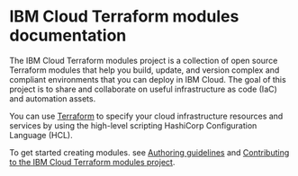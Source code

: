# IBM Cloud Terraform modules documentation

The IBM Cloud Terraform modules project is a collection of open source Terraform modules that help you build, update, and version complex and compliant environments that you can deploy in IBM Cloud. The goal of this project is to share and collaborate on useful infrastructure as code (IaC) and automation assets.

You can use [Terraform](https://www.terraform.io/) to specify your cloud infrastructure resources and services by using the high-level scripting HashiCorp Configuration Language (HCL).

To get started creating modules. see [Authoring guidelines](implementation-guidelines.md) and [Contributing to the IBM Cloud Terraform modules project](contribute-module.md).
